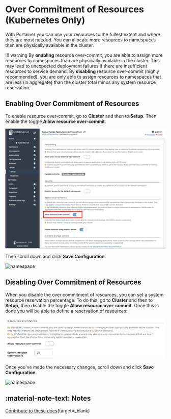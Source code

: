 # Over Commitment of Resources (Kubernetes Only)

With Portainer you can use your resources to the fullest extent and where they are most needed. You can allocate more resources to namespaces than are physically available in the cluster.

!!! warning
    By <b>enabling</b> resource over-commit, you are able to assign more resources to namespaces than are physically available in the cluster. This may lead to unexpected deployment failures if there are insufficient resources to service demand. By <b>disabling</b> resource over-commit (highly recommended), you are only able to assign resources to namespaces that are less (in aggregate) than the cluster total minus any system resource reservation.

## Enabling Over Commitment of Resources

To enable resource over-commit, go to <b>Cluster</b> and then to <b>Setup</b>. Then enable the toggle <b>Allow resource over-commit</b>.

![namespace](assets/over.png)

Then scroll down and click <b>Save Configuration</b>.

![namespace](assets/save_conf.png)

## Disabling Over Commitment of Resources

When you disable the over commitment of resources, you can set a system resource reservation percentage. To do this, go to <b>Cluster</b> and then to <b>Setup</b>, then disable the toggle <b>Allow resource over-commit</b>. Once this is done you will be able to define a reservation of resources:

![namespace](assets/reserve.png)

Once you've made the necessary changes, scroll down and click <b>Save Configuration</b>.

![namespace](assets/save_conf.png)

## :material-note-text: Notes

[Contribute to these docs](https://github.com/portainer/portainer-docs/blob/master/contributing.md){target=_blank}